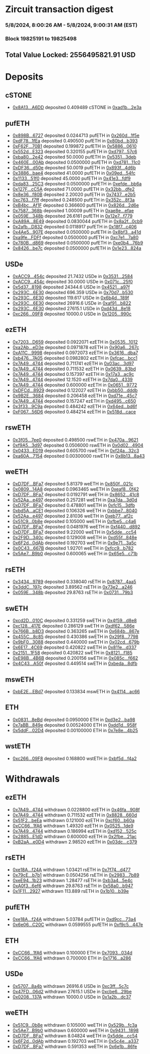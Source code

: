 # Zircuit transaction digest
### 5/8/2024, 8:00:26 AM - 5/8/2024, 9:00:31 AM (EST)
### Block 19825191 to 19825498

## Total Value Locked: 2556495821.91 USD

# Deposits
## cSTONE
- [0x8A13...A6DD](https://etherscan.io/address/0x8A13E42c58b63f31fc26f51A978249Fa2Fa6A6DD) deposited 0.409489 cSTONE in [0xad1b...2e3a](https://etherscan.io/tx/0x8A13E42c58b63f31fc26f51A978249Fa2Fa6A6DD)
## pufETH
- [0x898B...6727](https://etherscan.io/address/0x898Bb2774EC8b399107560c65991d3FdE8206727) deposited 0.0244713 pufETH in [0x260d...1f5e](https://etherscan.io/tx/0x898Bb2774EC8b399107560c65991d3FdE8206727)
- [0xdF78...1fEa](https://etherscan.io/address/0xdF78e4bc278604c7b9E6189d2B7cB73cFc8E1fEa) deposited 0.490500 pufETH in [0x80bd...b393](https://etherscan.io/tx/0xdF78e4bc278604c7b9E6189d2B7cB73cFc8E1fEa)
- [0xF62F...70B1](https://etherscan.io/address/0xF62F9c3F33998b656A56B5B96461efFa589070B1) deposited 0.199872 pufETH in [0x5886...0610](https://etherscan.io/tx/0xF62F9c3F33998b656A56B5B96461efFa589070B1)
- [0x552d...E323](https://etherscan.io/address/0x552d9c0da2f224f9c706D77E66E9Ff607D32E323) deposited 0.320155 pufETH in [0xd797...57c6](https://etherscan.io/tx/0x552d9c0da2f224f9c706D77E66E9Ff607D32E323)
- [0xba80...2e42](https://etherscan.io/address/0xba808ddDD6095Da90d47A6c48ad5FB40549F2e42) deposited 50.0000 pufETH in [0x5351...3deb](https://etherscan.io/tx/0xba808ddDD6095Da90d47A6c48ad5FB40549F2e42)
- [0x460E...00Ab](https://etherscan.io/address/0x460E8702600b64BF26419da2eBCD3cB42A4300Ab) deposited 0.0500000 pufETH in [0xd781...11c0](https://etherscan.io/tx/0x460E8702600b64BF26419da2eBCD3cB42A4300Ab)
- [0xDF36...d50e](https://etherscan.io/address/0xDF36BD768c0079DDa74BE2Da8122f98000F9d50e) deposited 50.0019 pufETH in [0x893f...4d6b](https://etherscan.io/tx/0xDF36BD768c0079DDa74BE2Da8122f98000F9d50e)
- [0x3886...bae4](https://etherscan.io/address/0x388648C5b60189e905Bd63f13cEb8B0EB287bae4) deposited 41.0000 pufETH in [0x09ed...54fc](https://etherscan.io/tx/0x388648C5b60189e905Bd63f13cEb8B0EB287bae4)
- [0x1133...51f0](https://etherscan.io/address/0x11338285F54F52584138054d5ad816f5d36C51f0) deposited 45.0000 pufETH in [0x41e3...fdf9](https://etherscan.io/tx/0x11338285F54F52584138054d5ad816f5d36C51f0)
- [0xda83...25C3](https://etherscan.io/address/0xda838aC4551e52A4744034Cb9d61A8cFf6b725C3) deposited 0.0500000 pufETH in [0xefde...bb6a](https://etherscan.io/tx/0xda838aC4551e52A4744034Cb9d61A8cFf6b725C3)
- [0x127F...cC5A](https://etherscan.io/address/0x127FdE2B2E4bD6D1c5f165Cbb49ae31CFB7dcC5A) deposited 71.0000 pufETH in [0x32bb...dfe2](https://etherscan.io/tx/0x127FdE2B2E4bD6D1c5f165Cbb49ae31CFB7dcC5A)
- [0x8e36...f80B](https://etherscan.io/address/0x8e36412cbDFeeD9685bF2f44d6492c31636Af80B) deposited 2.20020 pufETH in [0x7437...e2b5](https://etherscan.io/tx/0x8e36412cbDFeeD9685bF2f44d6492c31636Af80B)
- [0xc763...f7ff](https://etherscan.io/address/0xc7639A274934085a78BbD99c82a2566e2284f7ff) deposited 0.248500 pufETH in [0x352c...8f3a](https://etherscan.io/tx/0xc7639A274934085a78BbD99c82a2566e2284f7ff)
- [0xB4bc...Af1F](https://etherscan.io/address/0xB4bcA655E23D009d09106bC16f4B603e2e75Af1F) deposited 0.366600 pufETH in [0x826d...2d6e](https://etherscan.io/tx/0xB4bcA655E23D009d09106bC16f4B603e2e75Af1F)
- [0x7587...368b](https://etherscan.io/address/0x75874Edda73Ad5109D09a56d51E1fB5DfD50368b) deposited 1.00009 pufETH in [0xae8e...efae](https://etherscan.io/tx/0x75874Edda73Ad5109D09a56d51E1fB5DfD50368b)
- [0x059E...348b](https://etherscan.io/address/0x059E8720960878aba27A7664BD6Bc268f0c3348b) deposited 26.6161 pufETH in [0x12e7...f779](https://etherscan.io/tx/0x059E8720960878aba27A7664BD6Bc268f0c3348b)
- [0xA89A...8E49](https://etherscan.io/address/0xA89AD753761444D29B8f7bdc90D42D99b0Bd8E49) deposited 0.0830044 pufETH in [0x8a2f...0cb9](https://etherscan.io/tx/0xA89AD753761444D29B8f7bdc90D42D99b0Bd8E49)
- [0x2afb...D832](https://etherscan.io/address/0x2afb75f89723e78AD63d5352BAD32A7A0a12D832) deposited 0.0118917 pufETH in [0x18f7...c406](https://etherscan.io/tx/0x2afb75f89723e78AD63d5352BAD32A7A0a12D832)
- [0x4Ae5...907E](https://etherscan.io/address/0x4Ae596900D01B77c989d308E8Ae21ec7Aca4907E) deposited 0.0500000 pufETH in [0x8bf3...a41d](https://etherscan.io/tx/0x4Ae596900D01B77c989d308E8Ae21ec7Aca4907E)
- [0xa9fe...FDFf](https://etherscan.io/address/0xa9fe7405742D6cBEB43E2069A7456d74fAb9FDFf) deposited 0.0500000 pufETH in [0xc7e1...7a80](https://etherscan.io/tx/0xa9fe7405742D6cBEB43E2069A7456d74fAb9FDFf)
- [0x780B...d869](https://etherscan.io/address/0x780B758537bc8769745501991387C6e27685d869) deposited 0.0500000 pufETH in [0xe0b4...76b9](https://etherscan.io/tx/0x780B758537bc8769745501991387C6e27685d869)
- [0x8426...be7c](https://etherscan.io/address/0x8426C78561FA79f9E7B3c7B11ba6dc759189be7c) deposited 0.0500000 pufETH in [0x1e23...824a](https://etherscan.io/tx/0x8426C78561FA79f9E7B3c7B11ba6dc759189be7c)
## USDe
- [0xACC9...454c](https://etherscan.io/address/0xACC96d9A60e3408d0f32CF4090e06b9328D1454c) deposited 21.7432 USDe in [0x3531...2584](https://etherscan.io/tx/0xACC96d9A60e3408d0f32CF4090e06b9328D1454c)
- [0xACC9...454c](https://etherscan.io/address/0xACC96d9A60e3408d0f32CF4090e06b9328D1454c) deposited 30.0000 USDe in [0x071c...25f0](https://etherscan.io/tx/0xACC96d9A60e3408d0f32CF4090e06b9328D1454c)
- [0x5d37...8198](https://etherscan.io/address/0x5d374aF2418240666d659fEe68b4c7ee6D988198) deposited 24344.6 USDe in [0x4521...a97f](https://etherscan.io/tx/0x5d374aF2418240666d659fEe68b4c7ee6D988198)
- [0x293C...6E30](https://etherscan.io/address/0x293C6937D8D82e05B01335F7B33FBA0c8e256E30) deposited 696.359 USDe in [0x70d7...b530](https://etherscan.io/tx/0x293C6937D8D82e05B01335F7B33FBA0c8e256E30)
- [0x293C...6E30](https://etherscan.io/address/0x293C6937D8D82e05B01335F7B33FBA0c8e256E30) deposited 119.617 USDe in [0x6b4d...189f](https://etherscan.io/tx/0x293C6937D8D82e05B01335F7B33FBA0c8e256E30)
- [0x293C...6E30](https://etherscan.io/address/0x293C6937D8D82e05B01335F7B33FBA0c8e256E30) deposited 26916.6 USDe in [0xaf91...b822](https://etherscan.io/tx/0x293C6937D8D82e05B01335F7B33FBA0c8e256E30)
- [0x293C...6E30](https://etherscan.io/address/0x293C6937D8D82e05B01335F7B33FBA0c8e256E30) deposited 27615.1 USDe in [0xd43d...8e18](https://etherscan.io/tx/0x293C6937D8D82e05B01335F7B33FBA0c8e256E30)
- [0xc266...09F8](https://etherscan.io/address/0xc2662AC4C666F8D6176584565705e48D815309F8) deposited 10000.0 USDe in [0x1205...990c](https://etherscan.io/tx/0xc2662AC4C666F8D6176584565705e48D815309F8)
## ezETH
- [0x7203...D659](https://etherscan.io/address/0x7203BE8F855f820AbBd0008cDfe99F20D8fFD659) deposited 0.0922071 ezETH in [0x0535...1012](https://etherscan.io/tx/0x7203BE8F855f820AbBd0008cDfe99F20D8fFD659)
- [0xa2Ab...eD3e](https://etherscan.io/address/0xa2Ab4a421e5CB267939840Cb804b25fbfA08eD3e) deposited 0.0971878 ezETH in [0x90a6...267c](https://etherscan.io/tx/0xa2Ab4a421e5CB267939840Cb804b25fbfA08eD3e)
- [0xA11C...9998](https://etherscan.io/address/0xA11C5fAaF4Dc6E559E039aDf4422e1C9Cfd59998) deposited 0.0972073 ezETH in [0x3616...dba7](https://etherscan.io/tx/0xA11C5fAaF4Dc6E559E039aDf4422e1C9Cfd59998)
- [0xb476...7A05](https://etherscan.io/address/0xb4762488A9ABc78D29C28a1D3020cc478CDB7A05) deposited 0.0982802 ezETH in [0xfcac...bcc1](https://etherscan.io/tx/0xb4762488A9ABc78D29C28a1D3020cc478CDB7A05)
- [0x7A49...4744](https://etherscan.io/address/0x7A493Be5c2ce014cD049Bf178a1ac0Db1B434744) deposited 0.711741 ezETH in [0x03ac...3d97](https://etherscan.io/tx/0x7A493Be5c2ce014cD049Bf178a1ac0Db1B434744)
- [0x7A49...4744](https://etherscan.io/address/0x7A493Be5c2ce014cD049Bf178a1ac0Db1B434744) deposited 0.711532 ezETH in [0x0639...83bd](https://etherscan.io/tx/0x7A493Be5c2ce014cD049Bf178a1ac0Db1B434744)
- [0x7A49...4744](https://etherscan.io/address/0x7A493Be5c2ce014cD049Bf178a1ac0Db1B434744) deposited 0.157397 ezETH in [0x17a3...ac9c](https://etherscan.io/tx/0x7A493Be5c2ce014cD049Bf178a1ac0Db1B434744)
- [0x7A49...4744](https://etherscan.io/address/0x7A493Be5c2ce014cD049Bf178a1ac0Db1B434744) deposited 12.1520 ezETH in [0x7da0...4339](https://etherscan.io/tx/0x7A493Be5c2ce014cD049Bf178a1ac0Db1B434744)
- [0x7A49...4744](https://etherscan.io/address/0x7A493Be5c2ce014cD049Bf178a1ac0Db1B434744) deposited 0.600000 ezETH in [0x0651...9772](https://etherscan.io/tx/0x7A493Be5c2ce014cD049Bf178a1ac0Db1B434744)
- [0xDFCd...8929](https://etherscan.io/address/0xDFCd63B703F7f2Be1D5900bdD08B6645C2658929) deposited 0.122027 ezETH in [0xbb50...dddb](https://etherscan.io/tx/0xDFCd63B703F7f2Be1D5900bdD08B6645C2658929)
- [0x9B2E...3684](https://etherscan.io/address/0x9B2E57959f138b1356B9De408f67f557bec43684) deposited 0.206458 ezETH in [0xd71e...45c7](https://etherscan.io/tx/0x9B2E57959f138b1356B9De408f67f557bec43684)
- [0x7A49...4744](https://etherscan.io/address/0x7A493Be5c2ce014cD049Bf178a1ac0Db1B434744) deposited 0.157247 ezETH in [0xd495...c650](https://etherscan.io/tx/0x7A493Be5c2ce014cD049Bf178a1ac0Db1B434744)
- [0x3f33...9C9a](https://etherscan.io/address/0x3f33bA9dD6E1B27998fC5844fe5e6292F1689C9a) deposited 0.484242 ezETH in [0x64ed...bd6f](https://etherscan.io/tx/0x3f33bA9dD6E1B27998fC5844fe5e6292F1689C9a)
- [0xF067...56D6](https://etherscan.io/address/0xF06738E59B8155742998b82431dD4Dbd28a156D6) deposited 0.484214 ezETH in [0x518d...cace](https://etherscan.io/tx/0xF06738E59B8155742998b82431dD4Dbd28a156D6)
## rswETH
- [0x3f05...7ee0](https://etherscan.io/address/0x3f054b4f8bFe181db12bfF0910142BdeA0A07ee0) deposited 0.498500 rswETH in [0x470a...9621](https://etherscan.io/tx/0x3f054b4f8bFe181db12bfF0910142BdeA0A07ee0)
- [0xf9A5...3d97](https://etherscan.io/address/0xf9A59D78366D3a2D546FE3f75cee120c69643d97) deposited 0.0506000 rswETH in [0x0d02...4904](https://etherscan.io/tx/0xf9A59D78366D3a2D546FE3f75cee120c69643d97)
- [0x0433...ED19](https://etherscan.io/address/0x04334E2d54BC794aDc9d06F5ec46A130dc15ED19) deposited 0.605700 rswETH in [0xf24a...32c3](https://etherscan.io/tx/0x04334E2d54BC794aDc9d06F5ec46A130dc15ED19)
- [0xa60A...7154](https://etherscan.io/address/0xa60A1BF81750E7f883Efe0B3f92EC1A6736C7154) deposited 0.00300000 rswETH in [0x8b13...8a43](https://etherscan.io/tx/0xa60A1BF81750E7f883Efe0B3f92EC1A6736C7154)
## weETH
- [0xD7DF...BFa7](https://etherscan.io/address/0xD7DF7E085214743530afF339aFC420c7c720BFa7) deposited 5.81379 weETH in [0x850f...021c](https://etherscan.io/tx/0xD7DF7E085214743530afF339aFC420c7c720BFa7)
- [0x0809...14A8](https://etherscan.io/address/0x0809F2CDe5Fb6Ba895E572FB0FEFB02395da14A8) deposited 0.0963465 weETH in [0xeaf8...0f42](https://etherscan.io/tx/0x0809F2CDe5Fb6Ba895E572FB0FEFB02395da14A8)
- [0xD7DF...BFa7](https://etherscan.io/address/0xD7DF7E085214743530afF339aFC420c7c720BFa7) deposited 0.0192791 weETH in [0x8652...41c8](https://etherscan.io/tx/0xD7DF7E085214743530afF339aFC420c7c720BFa7)
- [0x52Aa...e497](https://etherscan.io/address/0x52Aa899454998Be5b000Ad077a46Bbe360F4e497) deposited 0.257281 weETH in [0xa7da...3d0d](https://etherscan.io/tx/0x52Aa899454998Be5b000Ad077a46Bbe360F4e497)
- [0xD7DF...BFa7](https://etherscan.io/address/0xD7DF7E085214743530afF339aFC420c7c720BFa7) deposited 0.478801 weETH in [0xfc15...3dfb](https://etherscan.io/tx/0xD7DF7E085214743530afF339aFC420c7c720BFa7)
- [0xbd5A...aCE1](https://etherscan.io/address/0xbd5A0FCa2e1b598f4Fc994709BE6E9b7840FaCE1) deposited 0.106326 weETH in [0xbbe7...8040](https://etherscan.io/tx/0xbd5A0FCa2e1b598f4Fc994709BE6E9b7840FaCE1)
- [0x52Aa...e497](https://etherscan.io/address/0x52Aa899454998Be5b000Ad077a46Bbe360F4e497) deposited 2.81036 weETH in [0xeb77...af2c](https://etherscan.io/tx/0x52Aa899454998Be5b000Ad077a46Bbe360F4e497)
- [0x51C9...0b8e](https://etherscan.io/address/0x51C9e467b04b3b008CC21e0991E5c246dda30b8e) deposited 0.105000 weETH in [0xfbe5...c4a6](https://etherscan.io/tx/0x51C9e467b04b3b008CC21e0991E5c246dda30b8e)
- [0xD7DF...BFa7](https://etherscan.io/address/0xD7DF7E085214743530afF339aFC420c7c720BFa7) deposited 0.0481976 weETH in [0xf440...d892](https://etherscan.io/tx/0xD7DF7E085214743530afF339aFC420c7c720BFa7)
- [0xD7DF...BFa7](https://etherscan.io/address/0xD7DF7E085214743530afF339aFC420c7c720BFa7) deposited 9.22000 weETH in [0x5dde...cc54](https://etherscan.io/tx/0xD7DF7E085214743530afF339aFC420c7c720BFa7)
- [0x2F9D...340c](https://etherscan.io/address/0x2F9D0729D4D730A056DfAe2eB361B3E656C5340c) deposited 0.129008 weETH in [0xd55f...848e](https://etherscan.io/tx/0x2F9D0729D4D730A056DfAe2eB361B3E656C5340c)
- [0x6F2d...0dAb](https://etherscan.io/address/0x6F2d5e26d3ce9d6F0adE3a380aBEfe65c6380dAb) deposited 0.192703 weETH in [0x9e71...3a5c](https://etherscan.io/tx/0x6F2d5e26d3ce9d6F0adE3a380aBEfe65c6380dAb)
- [0x0C43...667B](https://etherscan.io/address/0x0C439c264D4c66a964AE915B20969411ef22667B) deposited 1.92701 weETH in [0xfcc9...b782](https://etherscan.io/tx/0x0C439c264D4c66a964AE915B20969411ef22667B)
- [0x5Ae7...B9b0](https://etherscan.io/address/0x5Ae71B6c3182C447F33067cee4906F3F777eB9b0) deposited 0.600065 weETH in [0x65e5...c71b](https://etherscan.io/tx/0x5Ae71B6c3182C447F33067cee4906F3F777eB9b0)
## rsETH
- [0x3434...9789](https://etherscan.io/address/0x34349c5569e7B846c3558961552D2202760A9789) deposited 0.338040 rsETH in [0x8787...4aa5](https://etherscan.io/tx/0x34349c5569e7B846c3558961552D2202760A9789)
- [0x3ddC...197c](https://etherscan.io/address/0x3ddC12DD94592F4458D5D322Ab05Af332F21197c) deposited 3.89562 rsETH in [0x73e2...a246](https://etherscan.io/tx/0x3ddC12DD94592F4458D5D322Ab05Af332F21197c)
- [0x059E...348b](https://etherscan.io/address/0x059E8720960878aba27A7664BD6Bc268f0c3348b) deposited 29.8763 rsETH in [0x0731...79b3](https://etherscan.io/tx/0x059E8720960878aba27A7664BD6Bc268f0c3348b)
## swETH
- [0xcd2D...010C](https://etherscan.io/address/0xcd2D3F561D583e069B6fD0d6029bebA52A4b010C) deposited 0.331259 swETH in [0x4f59...d8e8](https://etherscan.io/tx/0xcd2D3F561D583e069B6fD0d6029bebA52A4b010C)
- [0xc128...417E](https://etherscan.io/address/0xc12892B7BA5d2aa9C980571bf3d5CD5a5D57417E) deposited 0.286129 swETH in [0xdf62...586e](https://etherscan.io/tx/0xc12892B7BA5d2aa9C980571bf3d5CD5a5D57417E)
- [0x766B...b8D3](https://etherscan.io/address/0x766Ba6581319429143098c40290fC1595776b8D3) deposited 0.363265 swETH in [0x684b...867e](https://etherscan.io/tx/0x766Ba6581319429143098c40290fC1595776b8D3)
- [0x455C...8c85](https://etherscan.io/address/0x455CA9Ad1dc78D87CA349cb0517744BA4d388c85) deposited 0.430386 swETH in [0x29f8...7798](https://etherscan.io/tx/0x455CA9Ad1dc78D87CA349cb0517744BA4d388c85)
- [0x9bF0...3088](https://etherscan.io/address/0x9bF02C365c81a5dc3Fe96D001d779EC522F83088) deposited 0.440000 swETH in [0x02cd...679b](https://etherscan.io/tx/0x9bF02C365c81a5dc3Fe96D001d779EC522F83088)
- [0x6E17...4C69](https://etherscan.io/address/0x6E17D6cd7862196981749eD454F9290305194C69) deposited 0.420822 swETH in [0x811e...d337](https://etherscan.io/tx/0x6E17D6cd7862196981749eD454F9290305194C69)
- [0x2151...1F58](https://etherscan.io/address/0x21518033Fa09B8267c2Bdc00Dc5DAC712AD81F58) deposited 0.420822 swETH in [0x8121...f185](https://etherscan.io/tx/0x21518033Fa09B8267c2Bdc00Dc5DAC712AD81F58)
- [0xE98B...4B6B](https://etherscan.io/address/0xE98B34F6d4A0029Ea6F438d384B5E48b283B4B6B) deposited 0.200156 swETH in [0x085c...f662](https://etherscan.io/tx/0xE98B34F6d4A0029Ea6F438d384B5E48b283B4B6B)
- [0x4C43...A50f](https://etherscan.io/address/0x4C438Ea5Eb266Ac5Ac3200D62ae56Ca4bB08A50f) deposited 0.449514 swETH in [0xbeda...8dfb](https://etherscan.io/tx/0x4C438Ea5Eb266Ac5Ac3200D62ae56Ca4bB08A50f)
## mswETH
- [0xbE2E...EBd7](https://etherscan.io/address/0xbE2EC9A9A21bd07BFBaEa7482bA4662886D0EBd7) deposited 0.133834 mswETH in [0x4114...ac66](https://etherscan.io/tx/0xbE2EC9A9A21bd07BFBaEa7482bA4662886D0EBd7)
## ETH
- [0x0831...8eBd](https://etherscan.io/address/0x08311FB633600a7b9c43351d7C89cf17Dd3b8eBd) deposited 0.0950000 ETH in [0xd3e2...ba98](https://etherscan.io/tx/0x08311FB633600a7b9c43351d7C89cf17Dd3b8eBd)
- [0x7aBB...849e](https://etherscan.io/address/0x7aBB05337Bd4F663bD32EB89d7536A69A348849e) deposited 0.00524000 ETH in [0xdd1d...958f](https://etherscan.io/tx/0x7aBB05337Bd4F663bD32EB89d7536A69A348849e)
- [0x5ddF...02D4](https://etherscan.io/address/0x5ddFd138BCf18FD3E4a3AA7355F7813D0d1402D4) deposited 0.00100000 ETH in [0x7e8e...4b25](https://etherscan.io/tx/0x5ddFd138BCf18FD3E4a3AA7355F7813D0d1402D4)
## wstETH
- [0xc266...09F8](https://etherscan.io/address/0xc2662AC4C666F8D6176584565705e48D815309F8) deposited 0.168800 wstETH in [0xbf5d...f4a2](https://etherscan.io/tx/0xc2662AC4C666F8D6176584565705e48D815309F8)
# Withdrawals
## ezETH
- [0x7A49...4744](https://etherscan.io/address/0x7A493Be5c2ce014cD049Bf178a1ac0Db1B434744) withdrawn 0.0228800 ezETH in [0x46fa...908f](https://etherscan.io/tx/0x7A493Be5c2ce014cD049Bf178a1ac0Db1B434744)
- [0x7A49...4744](https://etherscan.io/address/0x7A493Be5c2ce014cD049Bf178a1ac0Db1B434744) withdrawn 0.711532 ezETH in [0x8828...660d](https://etherscan.io/tx/0x7A493Be5c2ce014cD049Bf178a1ac0Db1B434744)
- [0x51F2...beEa](https://etherscan.io/address/0x51F2E1d9aE3217e2c3bdC9DFd4427295018fbeEa) withdrawn 0.121000 ezETH in [0xcf60...b60a](https://etherscan.io/tx/0x51F2E1d9aE3217e2c3bdC9DFd4427295018fbeEa)
- [0xCC66...1fA6](https://etherscan.io/address/0xCC66cbAB0498600879B98F97761e564f12ea1fA6) withdrawn 1.49320 ezETH in [0x0525...1de9](https://etherscan.io/tx/0xCC66cbAB0498600879B98F97761e564f12ea1fA6)
- [0x7A49...4744](https://etherscan.io/address/0x7A493Be5c2ce014cD049Bf178a1ac0Db1B434744) withdrawn 0.186994 ezETH in [0xd152...525c](https://etherscan.io/tx/0x7A493Be5c2ce014cD049Bf178a1ac0Db1B434744)
- [0x2885...E1dD](https://etherscan.io/address/0x288543736523c5053D642Ce659C4182a2D3AE1dD) withdrawn 0.600000 ezETH in [0x2fbe...21ac](https://etherscan.io/tx/0x288543736523c5053D642Ce659C4182a2D3AE1dD)
- [0xB2aA...e0D4](https://etherscan.io/address/0xB2aAEf1D32eFeB9ef2E40b776545B917aC91e0D4) withdrawn 2.98520 ezETH in [0x03dc...c379](https://etherscan.io/tx/0xB2aAEf1D32eFeB9ef2E40b776545B917aC91e0D4)
## rsETH
- [0xe18A...f24A](https://etherscan.io/address/0xe18ABFDDbbe16875028391eA3Fc799355146f24A) withdrawn 1.03421 rsETH in [0x7f74...d477](https://etherscan.io/tx/0xe18ABFDDbbe16875028391eA3Fc799355146f24A)
- [0x79cE...b7b1](https://etherscan.io/address/0x79cE80E90bd630B0d98E99A66ac74a951391b7b1) withdrawn 0.0504256 rsETH in [0x2983...7b89](https://etherscan.io/tx/0x79cE80E90bd630B0d98E99A66ac74a951391b7b1)
- [0xeE94...1b23](https://etherscan.io/address/0xeE947D8A51F57cF27Ae7e9F95D58469112b81b23) withdrawn 1.28477 rsETH in [0xb3a4...5e4c](https://etherscan.io/tx/0xeE947D8A51F57cF27Ae7e9F95D58469112b81b23)
- [0xA0f3...6ef6](https://etherscan.io/address/0xA0f3dC52e248D25A8fE230b9834CE6DbFa526ef6) withdrawn 29.8763 rsETH in [0x58a0...b947](https://etherscan.io/tx/0xA0f3dC52e248D25A8fE230b9834CE6DbFa526ef6)
- [0x1F11...2927](https://etherscan.io/address/0x1F11ED37220CA19F66863f26ee94BF72C93b2927) withdrawn 113.889 rsETH in [0x1b10...b39e](https://etherscan.io/tx/0x1F11ED37220CA19F66863f26ee94BF72C93b2927)
## pufETH
- [0xe18A...f24A](https://etherscan.io/address/0xe18ABFDDbbe16875028391eA3Fc799355146f24A) withdrawn 5.03784 pufETH in [0xd9cc...73a4](https://etherscan.io/tx/0xe18ABFDDbbe16875028391eA3Fc799355146f24A)
- [0x6e06...C20C](https://etherscan.io/address/0x6e061Fb55794E13B02934253a279FeEE0543C20C) withdrawn 0.0599555 pufETH in [0xf9c5...447e](https://etherscan.io/tx/0x6e061Fb55794E13B02934253a279FeEE0543C20C)
## ETH
- [0xCC66...1fA6](https://etherscan.io/address/0xCC66cbAB0498600879B98F97761e564f12ea1fA6) withdrawn 0.100000 ETH in [0x7093...034d](https://etherscan.io/tx/0xCC66cbAB0498600879B98F97761e564f12ea1fA6)
- [0xCC66...1fA6](https://etherscan.io/address/0xCC66cbAB0498600879B98F97761e564f12ea1fA6) withdrawn 0.700000 ETH in [0x1716...a286](https://etherscan.io/tx/0xCC66cbAB0498600879B98F97761e564f12ea1fA6)
## USDe
- [0x5707...8a4b](https://etherscan.io/address/0x57075CfD8b95d8345e2Bb909Cfb51a1ebE0b8a4b) withdrawn 26916.6 USDe in [0xc3ff...5c7c](https://etherscan.io/tx/0x57075CfD8b95d8345e2Bb909Cfb51a1ebE0b8a4b)
- [0x47FD...06d2](https://etherscan.io/address/0x47FD18e64Fa43B5740a1E92ed5AD4BE81e8b06d2) withdrawn 27615.1 USDe in [0xcbe6...29be](https://etherscan.io/tx/0x47FD18e64Fa43B5740a1E92ed5AD4BE81e8b06d2)
- [0x0208...137A](https://etherscan.io/address/0x0208E9376dE7185f18c8A63b563D8ab73A1E137A) withdrawn 10000.0 USDe in [0x1a2b...dc37](https://etherscan.io/tx/0x0208E9376dE7185f18c8A63b563D8ab73A1E137A)
## weETH
- [0x51C9...0b8e](https://etherscan.io/address/0x51C9e467b04b3b008CC21e0991E5c246dda30b8e) withdrawn 0.105000 weETH in [0x529b...fc3a](https://etherscan.io/tx/0x51C9e467b04b3b008CC21e0991E5c246dda30b8e)
- [0x5Ae7...B9b0](https://etherscan.io/address/0x5Ae71B6c3182C447F33067cee4906F3F777eB9b0) withdrawn 0.600000 weETH in [0x9431...1898](https://etherscan.io/tx/0x5Ae71B6c3182C447F33067cee4906F3F777eB9b0)
- [0xD7DF...BFa7](https://etherscan.io/address/0xD7DF7E085214743530afF339aFC420c7c720BFa7) withdrawn 8.04824 weETH in [0x5dde...cc54](https://etherscan.io/tx/0xD7DF7E085214743530afF339aFC420c7c720BFa7)
- [0x6F2d...0dAb](https://etherscan.io/address/0x6F2d5e26d3ce9d6F0adE3a380aBEfe65c6380dAb) withdrawn 0.192703 weETH in [0x5c4e...a337](https://etherscan.io/tx/0x6F2d5e26d3ce9d6F0adE3a380aBEfe65c6380dAb)
- [0xD7DF...BFa7](https://etherscan.io/address/0xD7DF7E085214743530afF339aFC420c7c720BFa7) withdrawn 0.591353 weETH in [0x6e1b...86fe](https://etherscan.io/tx/0xD7DF7E085214743530afF339aFC420c7c720BFa7)

